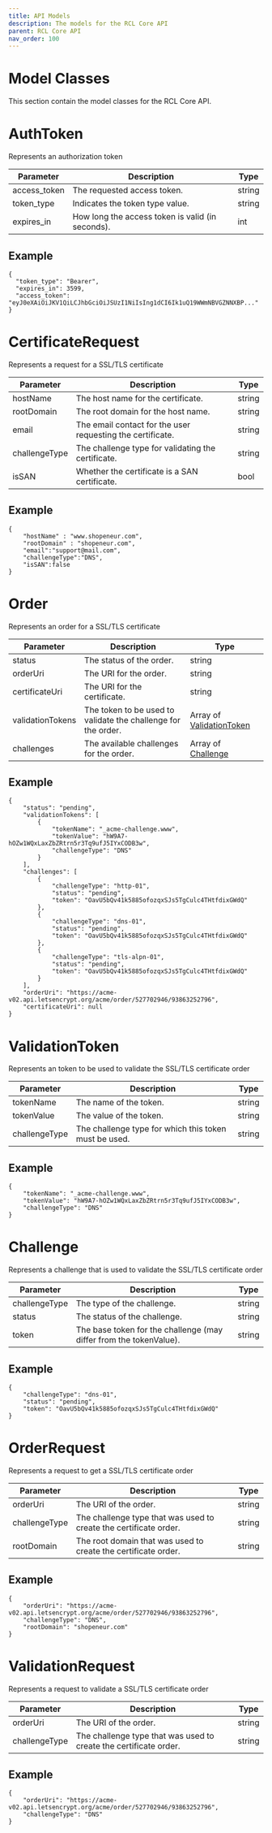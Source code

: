 ```yaml
---
title: API Models
description: The models for the RCL Core API
parent: RCL Core API
nav_order: 100
---
```


# Model Classes

This section contain the model classes for the RCL Core API.

# AuthToken

Represents an authorization token

| Parameter | Description | Type
| --- | --- |--- |
| access_token |The requested access token. | string |
| token_type |Indicates the token type value. | string |
| expires_in |How long the access token is valid (in seconds). | int |

## Example

```
{
  "token_type": "Bearer",
  "expires_in": 3599,
  "access_token": "eyJ0eXAiOiJKV1QiLCJhbGciOiJSUzI1NiIsIng1dCI6Ik1uQ19WWmNBVGZNNXBP..."
}
```

# CertificateRequest

Represents a request for a SSL/TLS certificate

| Parameter | Description | Type
| --- | --- |--- |
| hostName |The host name for the certificate. | string |
| rootDomain |The root domain for the host name. | string |
| email |The email contact for the user requesting the certificate. | string |
| challengeType |The challenge type for validating the certificate. | string |
| isSAN |Whether the certificate is a SAN certificate. | bool |

## Example

```
{
    "hostName" : "www.shopeneur.com",
    "rootDomain" : "shopeneur.com",
    "email":"support@mail.com",
    "challengeType":"DNS",
    "isSAN":false
}
```

# Order

Represents an order for a SSL/TLS certificate

| Parameter | Description | Type
| --- | --- |--- |
| status |The status of the order. | string |
| orderUri |The URI for the order. | string |
| certificateUri |The URI for the certificate. | string |
| validationTokens |The token to be used to validate the challenge for the order. | Array of [ValidationToken](#validationtoken) |
| challenges |The available challenges for the order. | Array of [Challenge](#challenge) |

## Example

```
{
    "status": "pending",
    "validationTokens": [
        {
            "tokenName": "_acme-challenge.www",
            "tokenValue": "hW9A7-hOZw1WQxLaxZbZRtrn5r3Tq9ufJ5IYxCODB3w",
            "challengeType": "DNS"
        }
    ],
    "challenges": [
        {
            "challengeType": "http-01",
            "status": "pending",
            "token": "OavU5bQv41k5885ofozqxSJs5TgCulc4THtfdixGWdQ"
        },
        {
            "challengeType": "dns-01",
            "status": "pending",
            "token": "OavU5bQv41k5885ofozqxSJs5TgCulc4THtfdixGWdQ"
        },
        {
            "challengeType": "tls-alpn-01",
            "status": "pending",
            "token": "OavU5bQv41k5885ofozqxSJs5TgCulc4THtfdixGWdQ"
        }
    ],
    "orderUri": "https://acme-v02.api.letsencrypt.org/acme/order/527702946/93863252796",
    "certificateUri": null
}
```

# ValidationToken

Represents an token to be used to validate the SSL/TLS certificate order

| Parameter | Description | Type
| --- | --- |--- |
| tokenName |The name of the token. | string |
| tokenValue |The value of the token. | string |
| challengeType |The challenge type for which this token must be used. | string |

## Example

```
{
    "tokenName": "_acme-challenge.www",
    "tokenValue": "hW9A7-hOZw1WQxLaxZbZRtrn5r3Tq9ufJ5IYxCODB3w",
    "challengeType": "DNS"
}
```

# Challenge

Represents a challenge that is used to validate the SSL/TLS certificate order

| Parameter | Description | Type
| --- | --- |--- |
| challengeType |The type of the challenge. | string |
| status |The status of the challenge. | string |
| token |The base token for the challenge (may differ from the tokenValue). | string |

## Example

```
{
    "challengeType": "dns-01",
    "status": "pending",
    "token": "OavU5bQv41k5885ofozqxSJs5TgCulc4THtfdixGWdQ"
}
```

# OrderRequest

Represents a request to get a SSL/TLS certificate order

| Parameter | Description | Type
| --- | --- |--- |
| orderUri |The URI of the order. | string |
| challengeType |The challenge type that was used to create the certificate order. | string |
| rootDomain |The root domain that was used to create the certificate order. | string |

## Example

```
{
    "orderUri": "https://acme-v02.api.letsencrypt.org/acme/order/527702946/93863252796",
    "challengeType": "DNS",
    "rootDomain": "shopeneur.com"
}
```

# ValidationRequest

Represents a request to validate a SSL/TLS certificate order

| Parameter | Description | Type
| --- | --- |--- |
| orderUri |The URI of the order. | string |
| challengeType |The challenge type that was used to create the certificate order. | string |

## Example

```
{
    "orderUri": "https://acme-v02.api.letsencrypt.org/acme/order/527702946/93863252796",
    "challengeType": "DNS"
}
```
